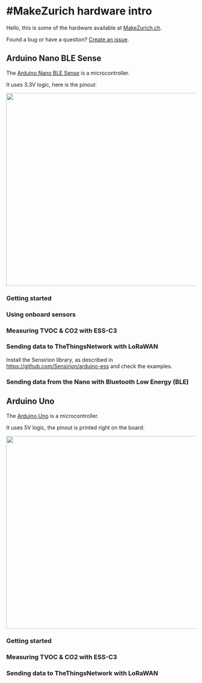 # #MakeZurich hardware intro
Hello, this is some of the hardware available at [MakeZurich.ch](http://makezurich.ch/).

Found a bug or have a question? [Create an issue](../../issues).

## Arduino Nano BLE Sense
The [Arduino Nano BLE Sense](https://store.arduino.cc/arduino-nano-33-ble-sense) is a microcontroller.

It uses 3.3V logic, here is the pinout:

<img src="https://content.arduino.cc/assets/Pinout-NANOsense_latest.png" width="512" style="border-color: coral; border-width: thin;" />

### Getting started

### Using onboard sensors

### Measuring TVOC & CO2 with ESS-C3

### Sending data to TheThingsNetwork with LoRaWAN

Install the Sensirion library, as described in https://github.com/Sensirion/arduino-ess and check the examples.

### Sending data from the Nano with Bluetooth Low Energy (BLE)

## Arduino Uno
The [Arduino Uno](https://store.arduino.cc/arduino-uno-rev3) is a microcontroller.

It uses 5V logic, the pinout is printed right on the board:

<img src="https://store-cdn.arduino.cc/uni/catalog/product/cache/1/image/1040x660/604a3538c15e081937dbfbd20aa60aad/a/0/a000066_featured_3.jpg" width="512" />

### Getting started

### Measuring TVOC & CO2 with ESS-C3

### Sending data to TheThingsNetwork with LoRaWAN
